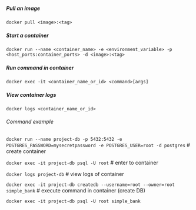 
##### Pull an image
`docker pull <image>:<tag>`

##### Start a container
`docker run --name <container_name> -e <environment_variable> -p <host_ports:container_ports> -d <image>:<tag>`

##### Run command in container
`docker exec -it <container_name_or_id> <command>[args]`

##### View container logs
`docker logs <container_name_or_id>`

###### Command example

`docker run --name project-db -p 5432:5432 -e POSTGRES_PASSWORD=mysecretpassword -e POSTGRES_USER=root -d postgres` # create container

`docker exec -it project-db psql -U root`  # enter to container

`docker logs project-db` # view logs of container

`docker exec -it project-db createdb --username=root --owner=root simple_bank` # execute command in container (create DB)

`docker exec -it project-db psql -U root simple_bank`

  
